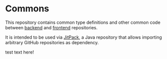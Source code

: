 # Commons

This repository contains common type definitions and other common code between
[backend](https://github.com/umut-onur/Ceng453_TermProject_Group1_backend) and
[frontend](https://github.com/umut-onur/Ceng453_TermProject_Group1_frontend) repositories.

It is intended to be used via [JitPack](https://jitpack.io/), a Java repository that allows importing arbitrary GitHub
repositories as dependency.


test text here!